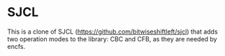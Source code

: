 # SJCL
This is a clone of SJCL (https://github.com/bitwiseshiftleft/sjcl) that adds two operation modes to the library: CBC and CFB, as they are needed by encfs.